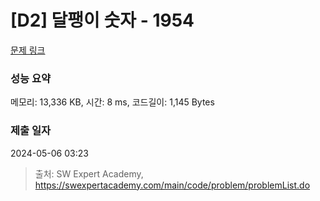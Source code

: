 # [D2] 달팽이 숫자 - 1954 

[문제 링크](https://swexpertacademy.com/main/code/problem/problemDetail.do?contestProbId=AV5PobmqAPoDFAUq) 

### 성능 요약

메모리: 13,336 KB, 시간: 8 ms, 코드길이: 1,145 Bytes

### 제출 일자

2024-05-06 03:23



> 출처: SW Expert Academy, https://swexpertacademy.com/main/code/problem/problemList.do
